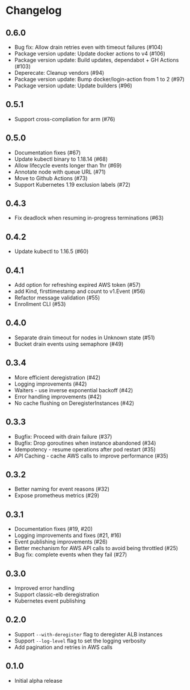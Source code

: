 # Changelog

## 0.6.0

+ Bug fix: Allow drain retries even with timeout failures (#104)
+ Package version update: Update docker actions to v4 (#106)
+ Package version update: Build updates, dependabot + GH Actions (#103)
+ Deperecate: Cleanup vendors (#94)
+ Package version update: Bump docker/login-action from 1 to 2 (#97)
+ Package version update: Update builders (#96)

## 0.5.1

+ Support cross-compliation for arm (#76)

## 0.5.0

+ Documentation fixes (#67)
+ Update kubectl binary to 1.18.14 (#68)
+ Allow lifecycle events longer than 1hr (#69)
+ Annotate node with queue URL (#71)
+ Move to Github Actions (#73)
+ Support Kubernetes 1.19 exclusion labels (#72)

## 0.4.3

+ Fix deadlock when resuming in-progress terminations (#63)

## 0.4.2

+ Update kubectl to 1.16.5 (#60)

## 0.4.1

+ Add option for refreshing expired AWS token (#57)
+ add Kind, firsttimestamp and count to v1.Event (#56)
+ Refactor message validation (#55)
+ Enrollment CLI (#53)

## 0.4.0

+ Separate drain timeout for nodes in Unknown state (#51)
+ Bucket drain events using semaphore (#49)

## 0.3.4

+ More efficient deregistration (#42)
+ Logging improvements (#42)
+ Waiters - use inverse exponential backoff (#42)
+ Error handling improvements (#42)
+ No cache flushing on DeregisterInstances (#42)

## 0.3.3

+ Bugfix: Proceed with drain failure (#37)
+ Bugfix: Drop goroutines when instance abandoned (#34)
+ Idempotency - resume operations after pod restart (#35)
+ API Caching - cache AWS calls to improve performance (#35)

## 0.3.2

+ Better naming for event reasons (#32)
+ Expose prometheus metrics (#29)

## 0.3.1

+ Documentation fixes (#19, #20)
+ Logging improvements and fixes (#21, #16)
+ Event publishing improvements (#26)
+ Better mechanism for AWS API calls to avoid being throttled (#25)
+ Bug fix: complete events when they fail (#27)

## 0.3.0

+ Improved error handling
+ Support classic-elb deregistration
+ Kubernetes event publishing

## 0.2.0

+ Support `--with-deregister` flag to deregister ALB instances
+ Support `--log-level` flag to set the logging verbosity
+ Add pagination and retries in AWS calls

## 0.1.0

+ Initial alpha release
